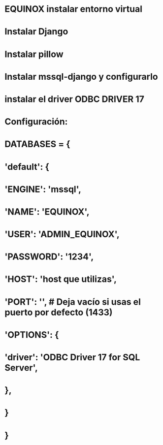 # EQUINOX instalar entorno virtual
# Instalar Django
# Instalar pillow
# Instalar mssql-django y configurarlo
# instalar el driver ODBC DRIVER 17
# Configuración:   

# DATABASES = {
#    'default': {
#        'ENGINE': 'mssql',
#        'NAME': 'EQUINOX',
#        'USER': 'ADMIN_EQUINOX',
#        'PASSWORD': '1234',
#        'HOST': 'host que utilizas',
#        'PORT': '',  # Deja vacío si usas el puerto por defecto (1433)
#        'OPTIONS': {
#            'driver': 'ODBC Driver 17 for SQL Server',
#        },
#   }
# }

